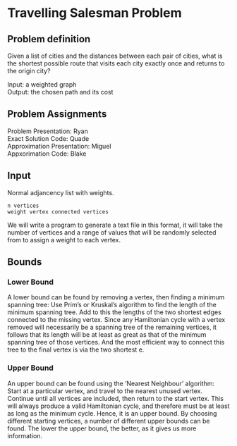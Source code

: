 # Travelling Salesman Problem

## Problem definition
Given a list of cities and the distances between each pair of cities, what is the shortest possible route that visits each city exactly once and returns to the origin city?

Input: a weighted graph  
Output: the chosen path and its cost

## Problem Assignments
Problem Presentation: Ryan  
Exact Solution Code: Quade  
Approximation Presentation: Miguel  
Appxorimation Code: Blake  

## Input
Normal adjancency list with weights.

```
n vertices
weight vertex connected vertices
```

We will write a program to generate a text file in this format, it will take the number of vertices and a range of values that will be randomly selected from to assign a weight to each vertex.

## Bounds
### Lower Bound
A lower bound can be found by removing a vertex, then finding a minimum spanning tree: Use Prim’s or Kruskal’s algorithm to find the length of the minimum spanning tree. Add to this the lengths of the two shortest edges connected to the missing vertex. Since any Hamiltonian cycle with a vertex removed will necessarily be a spanning tree of the remaining vertices, it follows that its length will be at least as great as that of the minimum spanning tree of those vertices. And the most efficient way to connect this tree to the final vertex is via the two shortest e.

### Upper Bound
An upper bound can be found using the ‘Nearest Neighbour’ algorithm: Start at a particular vertex, and travel to the nearest unused vertex. Continue until all vertices are included, then return to the start vertex. This will always produce a valid Hamiltonian cycle, and therefore must be at least as long as the minimum cycle. Hence, it is an upper bound. By choosing different starting vertices, a number of different upper bounds can be found. The lower the upper bound, the better, as it gives us more information.
